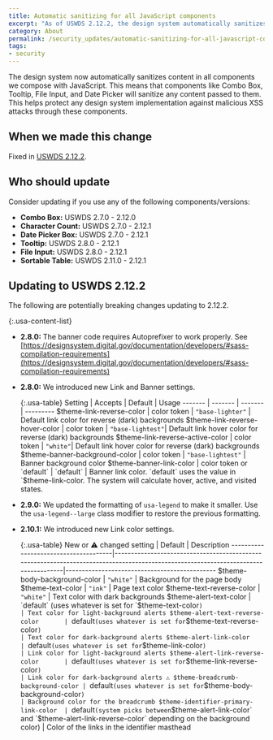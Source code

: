 ```yaml
---
title: Automatic sanitizing for all JavaScript components
excerpt: "As of USWDS 2.12.2, the design system automatically sanitizes content in all components we compose with JavaScript."
category: About
permalink: /security_updates/automatic-sanitizing-for-all-javascript-components/
tags:
- security
---
```


The design system now automatically sanitizes content in all components we compose with JavaScript. This means that components like Combo Box, Tooltip, File Input, and Date Picker will sanitize any content passed to them. This helps protect any design system implementation against malicious XSS attacks through these components.

## When we made this change
Fixed in [USWDS 2.12.2](https://github.com/uswds/uswds/releases/tag/v2.12.2).

## Who should update
Consider updating if you use any of the following components/versions:

- **Combo Box:** USWDS 2.7.0 - 2.12.0
- **Character Count:** USWDS 2.7.0 - 2.12.1
- **Date Picker Box:** USWDS 2.7.0 - 2.12.1
- **Tooltip:** USWDS 2.8.0 - 2.12.1
- **File Input:** USWDS 2.8.0 - 2.12.1
- **Sortable Table:** USWDS 2.11.0 - 2.12.1


## Updating to USWDS 2.12.2

The following are potentially breaking changes updating to 2.12.2.

{:.usa-content-list}
- **2.8.0:** The banner code requires Autoprefixer to work properly. See [https://designsystem.digital.gov/documentation/developers/#sass-compilation-requirements](https://designsystem.digital.gov/documentation/developers/#sass-compilation-requirements)

- **2.8.0:** We introduced new Link and Banner settings.

    {:.usa-table}
    Setting | Accepts | Default | Usage
    ------- | ------- | ------- | ---------
    $theme-link-reverse-color | color token | `"base-lighter"` | Default link color for reverse (dark) backgrounds
    $theme-link-reverse-hover-color | color token | `"base-lightest"`| Default link hover color for reverse (dark) backgrounds
    $theme-link-reverse-active-color | color token | `"white"`| Default link hover color for reverse (dark) backgrounds
    $theme-banner-background-color | color token | `"base-lightest"` | Banner background color
    $theme-banner-link-color | color token or `default` | `default` | Banner link color. `default` uses the value in `$theme-link-color. The system will calculate hover, active, and visited states.



- **2.9.0:** We updated the formatting of `usa-legend` to make it smaller. Use the `usa-legend--large` class modifier to restore the previous formatting.

- **2.10.1:** We introduced new Link color settings.

    {:.usa-table}
    New or ⚠️ changed setting             | Default                                                                                                                           | Description
    --------------------------------------|------------------------------------------------------------------------------------------------------------------------------------|----------------------------------------------
    $theme-body-background-color          | `"white"`                                                                                                                          | Background for the page body
    $theme-text-color                     | `"ink"`                                                                                                                            | Page text color
    $theme-text-reverse-color             | `"white"`                                                                                                                          | Text color with dark backgrounds
    $theme-alert-text-color               | `default` (uses whatever is set for `$theme-text-color`)                                                                           | Text color for light-background alerts
    $theme-alert-text-reverse-color       | `default` (uses whatever is set for `$theme-text-reverse-color`)                                                                   | Text color for dark-background alerts
    $theme-alert-link-color               | `default` (uses whatever is set for `$theme-link-color`)                                                                           | Link color for light-background alerts
    $theme-alert-link-reverse-color       | `default` (uses whatever is set for `$theme-link-reverse-color`)                                                                   | Link color for dark-background alerts
    ⚠️ $theme-breadcrumb-background-color | `default` (uses whatever is set for `$theme-body-background-color`)                                                               | Background color for the breadcrumb
    $theme-identifier-primary-link-color  | `default` (system picks between `$theme-alert-link-color` and `$theme-alert-link-reverse-color` depending on the background color) | Color of the links in the identifier masthead
